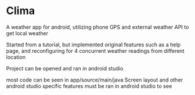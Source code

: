 # Clima
A weather app for android, utilizing phone GPS and external weather API to get local weather


Started from a tutorial, but implemented original features such as a help page, and reconfiguring for 4 concurrent weather readings from different location

Project can be opened and ran in android studio

most code can be seen in app/source/main/java
Screen layout and other android studio specific features must be ran in android studio to see
